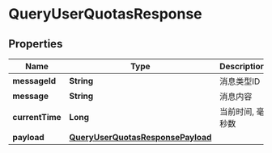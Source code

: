 
# QueryUserQuotasResponse

## Properties
Name | Type | Description | Notes
------------ | ------------- | ------------- | -------------
**messageId** | **String** | 消息类型ID |  [optional]
**message** | **String** | 消息内容 |  [optional]
**currentTime** | **Long** | 当前时间, 毫秒数 |  [optional]
**payload** | [**QueryUserQuotasResponsePayload**](QueryUserQuotasResponsePayload.md) |  |  [optional]



